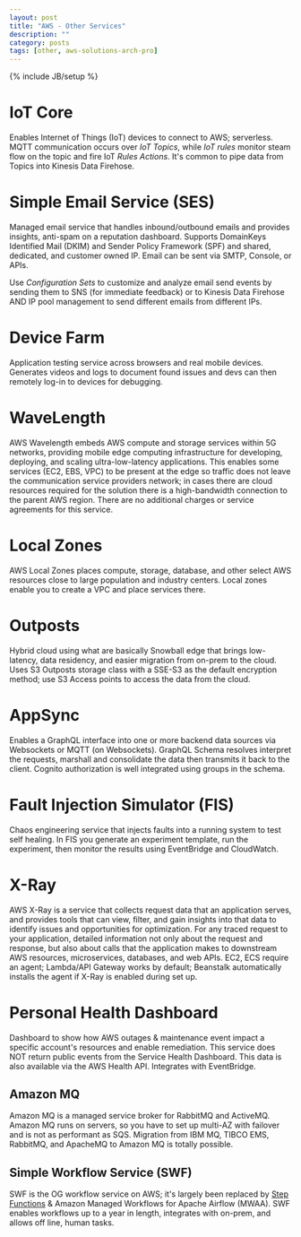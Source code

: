```yaml
---
layout: post
title: "AWS - Other Services"
description: ""
category: posts
tags: [other, aws-solutions-arch-pro]
---
```

{% include JB/setup %}

# IoT Core
Enables Internet of Things (IoT) devices to connect to AWS; serverless. MQTT communication occurs over _IoT Topics_, while _IoT rules_ monitor steam flow on the topic and fire IoT _Rules Actions_. It's common to pipe data from Topics into Kinesis Data Firehose.

# Simple Email Service (SES)
Managed email service that handles inbound/outbound emails and provides insights, anti-spam on a reputation dashboard. Supports DomainKeys Identified Mail (DKIM) and Sender Policy Framework (SPF) and shared, dedicated, and customer owned IP. Email can be sent via SMTP, Console, or APIs.

Use _Configuration Sets_ to customize and analyze email send events by sending them to SNS (for immediate feedback) or to Kinesis Data Firehose AND IP pool management to send different emails from different IPs.

# Device Farm
Application testing service across browsers and real mobile devices. Generates videos and logs to document found issues and devs can then remotely log-in to devices for debugging.

# WaveLength
AWS Wavelength embeds AWS compute and storage services within 5G networks, providing mobile edge computing infrastructure for developing, deploying, and scaling ultra-low-latency applications. This enables some services (EC2, EBS, VPC) to be present at the edge so traffic does not leave the communication service providers network; in cases there are cloud resources required for the solution there is a high-bandwidth connection to the parent AWS region. There are no additional charges or service agreements for this service.

# Local Zones
AWS Local Zones places compute, storage, database, and other select AWS resources close to large population and industry centers. Local zones enable you to create a VPC and place services there.

# Outposts
Hybrid cloud using what are basically Snowball edge that brings low-latency, data residency, and easier migration from on-prem to the cloud. Uses S3 Outposts storage class with a SSE-S3 as the default encryption method; use S3 Access points to access the data from the cloud.

# AppSync
Enables a GraphQL interface into one or more backend data sources via Websockets or MQTT (on Websockets). GraphQL Schema resolves interpret the requests, marshall and consolidate the data then transmits it back to the client. Cognito authorization is well integrated using groups in the schema.

# Fault Injection Simulator (FIS)
Chaos engineering service that injects faults into a running system to test self healing. In FIS you generate an experiment template, run the experiment, then monitor the results using EventBridge and CloudWatch.

# X-Ray
AWS X-Ray is a service that collects request data that an application serves, and provides tools that can view, filter, and gain insights into that data to identify issues and opportunities for optimization. For any traced request to your application, detailed information not only about the request and response, but also about calls that the application makes to downstream AWS resources, microservices, databases, and web APIs. EC2, ECS require an agent; Lambda/API Gateway works by default; Beanstalk automatically installs the agent if X-Ray is enabled during set up.

# Personal Health Dashboard
Dashboard to show how AWS outages &amp; maintenance event impact a specific account's resources and enable remediation. This service does NOT return public events from the Service Health Dashboard. This data is also available via the AWS Health API. Integrates with EventBridge.

## Amazon MQ
Amazon MQ is a managed service broker for RabbitMQ and ActiveMQ. Amazon MQ runs on servers, so you have to set up multi-AZ with failover and is not as performant as SQS. Migration from IBM MQ, TIBCO EMS, RabbitMQ, and ApacheMQ to Amazon MQ is totally possible.

## Simple Workflow Service (SWF)
SWF is the OG workflow service on AWS; it's largely been replaced by [Step Functions](/posts/aws-step-functions) &amp; Amazon Managed Workflows for Apache Airflow (MWAA). SWF enables workflows up to a year in length, integrates with on-prem, and allows off line, human tasks.
